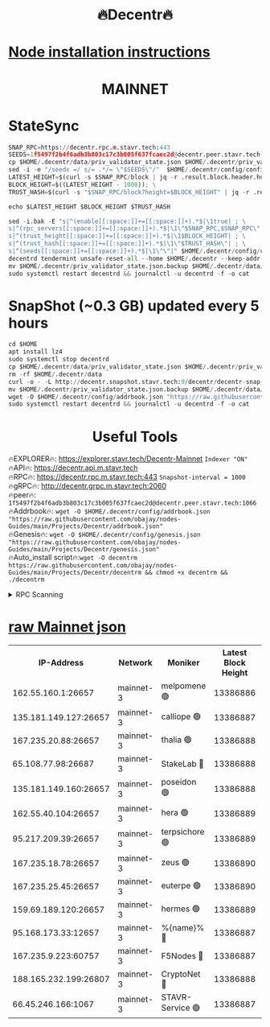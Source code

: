 <h1 align="center"> 🔥Decentr🔥</h1>

[Node installation instructions](https://github.com/obajay/nodes-Guides/tree/main/Projects/Decentr)
=
<h1 align="center"> MAINNET</h1>

# StateSync
```python
SNAP_RPC=https://decentr.rpc.m.stavr.tech:443
SEEDS=1f5497f2b4f6adb3b803c17c3b005f637fcaec2d@decentr.peer.stavr.tech:1066
cp $HOME/.decentr/data/priv_validator_state.json $HOME/.decentr/priv_validator_state.json.backup
sed -i -e "/seeds =/ s/= .*/= \"$SEEDS\"/"  $HOME/.decentr/config/config.toml
LATEST_HEIGHT=$(curl -s $SNAP_RPC/block | jq -r .result.block.header.height); \
BLOCK_HEIGHT=$((LATEST_HEIGHT - 1000)); \
TRUST_HASH=$(curl -s "$SNAP_RPC/block?height=$BLOCK_HEIGHT" | jq -r .result.block_id.hash)

echo $LATEST_HEIGHT $BLOCK_HEIGHT $TRUST_HASH

sed -i.bak -E "s|^(enable[[:space:]]+=[[:space:]]+).*$|\1true| ; \
s|^(rpc_servers[[:space:]]+=[[:space:]]+).*$|\1\"$SNAP_RPC,$SNAP_RPC\"| ; \
s|^(trust_height[[:space:]]+=[[:space:]]+).*$|\1$BLOCK_HEIGHT| ; \
s|^(trust_hash[[:space:]]+=[[:space:]]+).*$|\1\"$TRUST_HASH\"| ; \
s|^(seeds[[:space:]]+=[[:space:]]+).*$|\1\"\"|" $HOME/.decentr/config/config.toml
decentrd tendermint unsafe-reset-all --home $HOME/.decentr --keep-addr-book
mv $HOME/.decentr/priv_validator_state.json.backup $HOME/.decentr/data/priv_validator_state.json
sudo systemctl restart decentrd && journalctl -u decentrd -f -o cat
```
# SnapShot (~0.3 GB) updated every 5 hours
```python
cd $HOME
apt install lz4
sudo systemctl stop decentrd
cp $HOME/.decentr/data/priv_validator_state.json $HOME/.decentr/priv_validator_state.json.backup
rm -rf $HOME/.decentr/data
curl -o - -L http://decentr.snapshot.stavr.tech:9/decentr/decentr-snap.tar.lz4 | lz4 -c -d - | tar -x -C $HOME/.decentr --strip-components 2
mv $HOME/.decentr/priv_validator_state.json.backup $HOME/.decentr/data/priv_validator_state.json
wget -O $HOME/.decentr/config/addrbook.json "https://raw.githubusercontent.com/obajay/nodes-Guides/main/Projects/Decentr/addrbook.json"
sudo systemctl restart decentrd && journalctl -u decentrd -f -o cat
```

 <h1 align="center"> Useful Tools</h1>

🔥EXPLORER🔥:     https://explorer.stavr.tech/Decentr-Mainnet        `Indexer "ON"` \
🔥API🔥:          https://decentr.api.m.stavr.tech \
🔥RPC🔥:          https://decentr.rpc.m.stavr.tech:443              `Snapshot-interval = 1000` \
🔥gRPC🔥:         http://decentr.grpc.m.stavr.tech:2060 \
🔥peer🔥:         `1f5497f2b4f6adb3b803c17c3b005f637fcaec2d@decentr.peer.stavr.tech:1066` \
🔥Addrbook🔥:  `wget -O $HOME/.decentr/config/addrbook.json "https://raw.githubusercontent.com/obajay/nodes-Guides/main/Projects/Decentr/addrbook.json"` \
🔥Genesis🔥:  `wget -O $HOME/.decentr/config/genesis.json "https://raw.githubusercontent.com/obajay/nodes-Guides/main/Projects/Decentr/genesis.json"` \
🔥Auto_install script🔥:`wget -O decentrm https://raw.githubusercontent.com/obajay/nodes-Guides/main/Projects/Decentr/decentrm && chmod +x decentrm && ./decentrm`

<details>
<summary>RPC Scanning</summary>

<h2 align="center"> We scan nodes in real time every 4 hours. And we provide the final result of RPC endpoints.
We cannot influence the operation of these nodes in any way. </h2>


```python
If Voting Power is higher than 0 --> then the Node is a validator of the network and may be subject to attack and be a potential threat to the chain.
```
```python
We marked such validators with a red symbol
```

</details>

[raw Mainnet json](https://rpc-check.decentrm.stavr.tech/decentrm/rpc-decentrm-result.json)
=



<table><tr><th>IP-Address</th><th>Network</th><th>Moniker</th><th>Latest Block Height</th><th>Earliest Block Height</th><th>Catching Up</th><th>Tx Index</th><th>Voting Power</th><th>Scan Time</th></tr><tr><td>162.55.160.1:26657</td><td>mainnet-3</td><td>melpomene 🟢</td><td>13386886</td><td>1688950</td><td>False</td><td>on</td><td>0</td><td>2024-03-19T03:09:45.436147930UTC</td></tr><tr><td>135.181.149.127:26657</td><td>mainnet-3</td><td>calliope 🟢</td><td>13386887</td><td>1688950</td><td>False</td><td>on</td><td>0</td><td>2024-03-19T03:09:49.823945248UTC</td></tr><tr><td>167.235.20.88:26657</td><td>mainnet-3</td><td>thalia 🟢</td><td>13386888</td><td>1688950</td><td>False</td><td>on</td><td>0</td><td>2024-03-19T03:09:53.057121964UTC</td></tr><tr><td>65.108.77.98:26687</td><td>mainnet-3</td><td>StakeLab 🔴</td><td>13386888</td><td>1688950</td><td>False</td><td>on</td><td>5462095</td><td>2024-03-19T03:09:53.365936612UTC</td></tr><tr><td>135.181.149.160:26657</td><td>mainnet-3</td><td>poseidon 🟢</td><td>13386888</td><td>1688950</td><td>False</td><td>on</td><td>0</td><td>2024-03-19T03:09:57.759691638UTC</td></tr><tr><td>162.55.40.104:26657</td><td>mainnet-3</td><td>hera 🟢</td><td>13386889</td><td>1688950</td><td>False</td><td>on</td><td>0</td><td>2024-03-19T03:09:58.263211048UTC</td></tr><tr><td>95.217.209.39:26657</td><td>mainnet-3</td><td>terpsichore 🟢</td><td>13386889</td><td>1688950</td><td>False</td><td>on</td><td>0</td><td>2024-03-19T03:10:02.661045792UTC</td></tr><tr><td>167.235.18.78:26657</td><td>mainnet-3</td><td>zeus 🟢</td><td>13386890</td><td>1688950</td><td>False</td><td>on</td><td>0</td><td>2024-03-19T03:10:06.968276643UTC</td></tr><tr><td>167.235.25.45:26657</td><td>mainnet-3</td><td>euterpe 🟢</td><td>13386890</td><td>1688950</td><td>False</td><td>on</td><td>0</td><td>2024-03-19T03:10:09.244147369UTC</td></tr><tr><td>159.69.189.120:26657</td><td>mainnet-3</td><td>hermes 🟢</td><td>13386889</td><td>1688950</td><td>False</td><td>on</td><td>0</td><td>2024-03-19T03:10:11.529863900UTC</td></tr><tr><td>95.168.173.33:12657</td><td>mainnet-3</td><td>%{name}% 🔴</td><td>13386887</td><td>8964001</td><td>False</td><td>on</td><td>4280486</td><td>2024-03-19T03:09:50.587648149UTC</td></tr><tr><td>167.235.9.223:60757</td><td>mainnet-3</td><td>F5Nodes 🔴</td><td>13386887</td><td>12380001</td><td>False</td><td>off</td><td>562</td><td>2024-03-19T03:09:50.798202976UTC</td></tr><tr><td>188.165.232.199:26807</td><td>mainnet-3</td><td>CryptoNet 🔴</td><td>13386888</td><td>13242001</td><td>False</td><td>off</td><td>916322</td><td>2024-03-19T03:09:58.000043764UTC</td></tr><tr><td>66.45.246.166:1067</td><td>mainnet-3</td><td>STAVR-Service 🟢</td><td>13386887</td><td>13385001</td><td>False</td><td>on</td><td>0</td><td>2024-03-19T03:09:50.360612657UTC</td></tr></table>
